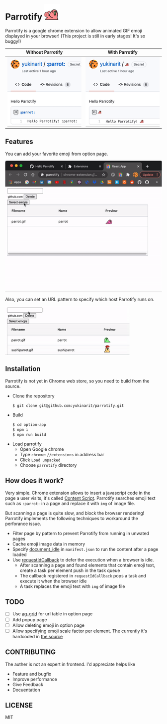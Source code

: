 <h1>Parrotify <img src="thumbsupparrot.gif" width="50"></h1>

Parrotify is a google chrome extension to allow animated GIF emoji displayed in your browser!
(This project is still in early stages! It's so buggy!)


Without Parrotify             |  With Parrotify
:-------------------------:|:-------------------------:
<img src="before.gif" width="270" />  |  <img src="after.gif" width="270" />

## Features

You can add your favorite emoji from option page.

![](upload_emoji.gif)

Also, you can set an URL pattern to specify which host Parrotify runs on.

![](set_url.gif)

## Installation

Parrotify is not yet in Chrome web store, so you need to build from the source.

* Clone the repository
    ```
	$ git clone git@github.com:yukinarit/parrotify.git
    ```
* Build
    ```
	$ cd option-app
	$ npm i
	$ npm run build
    ```
* Load parrotify
    * Open Google chrome
	* Type `chrome://extensions` in address bar
	* Click `Load unpacked`
	* Choose `parrotify` directory

## How does it work?

Very simple. Chrome extension allows to insert a javascript code in the page a user visits, it's called [Content Script](https://developer.chrome.com/docs/extensions/mv2/content_scripts/). Parrotify searches emoji text such as `:parrot:` in a page and replace it with `img` of image file.

But scanning a page is quite slow, and block the browser rendering!  Parrotify implements the following techniques to workaround the perforance issue.
* Filter page by pattern to prevent Parrotify from running in unwated pages
* Cache emoji image data in memory
* Specify [document_idle](https://developer.chrome.com/docs/extensions/mv2/content_scripts/) in `manifest.json` to run the content after a page loaded
* Use [requestIdCallback](https://developer.mozilla.org/en-US/docs/Web/API/Window/requestIdleCallback) to defer the execution when a browser is idle.
     * After scanning a page and found elements that contain emoji text, create a task per element push in the task queue
	 * The callback registered in `requestIdCallback` pops a task and execute it when the browser idle
	 * A task replaces the emoji text with `img` of image file

## TODO

* [ ] Use [ag-grid](https://github.com/ag-grid/ag-grid) for url table in option page
* [ ] Add popup page
* [ ] Allow deleting emoji in option page
* [ ] Allow specifying emoji scale factor per element. The currently it's hardcoded in [the source](https://github.com/yukinarit/parrotify/blob/master/script.js#L13-L18)

## CONTRIBUTING

The auther is not an expert in frontend. I'd appreciate helps like
* Feature and bugfix
* Improve performance
* Give Feedback
* Docuentation

## LICENSE

MIT
